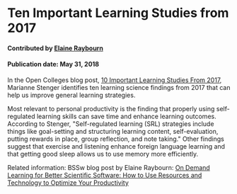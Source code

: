 
# Ten Important Learning Studies from 2017

#### Contributed by [Elaine Raybourn](https://github.com/elaineraybourn)

#### Publication date: May 31, 2018

In the Open Colleges blog post, [10 Important Learning Studies From 2017](https://www.opencolleges.edu.au/informed/features/10-important-learning-studies-2017/#comments), Marianne Stenger identifies ten learning science findings from 2017 that can help us improve general learning strategies. 

Most relevant to personal productivity is the finding that properly using self-regulated learning skills can save time and enhance learning outcomes. According to Stenger, "Self-regulated learning (SRL) strategies include things like goal-setting and structuring learning content, self-evaluation, putting rewards in place, group reflection, and note taking."  Other findings suggest that exercise and listening enhance foreign language learning and that getting good sleep allows us to use memory more efficiently. 

Related information: BSSw blog post by Elaine Raybourn: 
[On Demand Learning for Better Scientific Software: How to Use Resources and Technology to Optimize Your Productivity](https://bssw.io/blog_posts/on-demand-learning-for-better-scientific-software-how-to-use-resources-technology-to-optimize-your-productivity)


<!---
Publish: yes
Categories: Skills
Topics: Personal productivity and sustainability, Online learning
Level: 2
Prerequisites: defaults
Aggregate: none
--->
